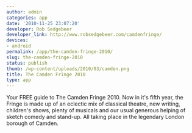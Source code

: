 ```yaml
---
author: admin
categories: app
date: '2010-11-25 23:07:20'
developer: Rob Sedgebeer
developer_link: http://www.robsedgebeer.com/camdenfringe/
devices: 
- android
permalink: /app/the-camden-fringe-2010/
slug: the-camden-fringe-2010
status: publish
thumb: /wp-content/uploads/2010/03/camden.png
title: The Camden Fringe 2010
type: app
---
```


Your FREE guide to The Camden Fringe 2010. Now in it's fifth year, the Fringe is made up of an eclectic mix of classical theatre, new writing, children's shows, plenty of musicals and our usual generous helping of sketch comedy and stand-up. All taking place in the legendary London borough of Camden.